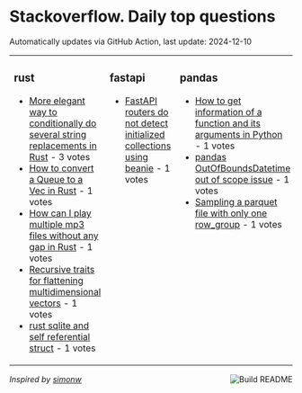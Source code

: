 # Stackoverflow. Daily top questions 

Automatically updates via GitHub Action, last update: <!-- date starts -->2024-12-10<!-- date ends -->


<table><tr><td valign="top" width="33%">

### rust
<!-- rust starts -->
* [More elegant way to conditionally do several string replacements in Rust](https://stackoverflow.com/questions/79267828/more-elegant-way-to-conditionally-do-several-string-replacements-in-rust) - 3 votes
* [How to convert a Queue to a Vec in Rust](https://stackoverflow.com/questions/79269005/how-to-convert-a-queue-to-a-vec-in-rust) - 1 votes
* [How can I play multiple mp3 files without any gap in Rust](https://stackoverflow.com/questions/79269553/how-can-i-play-multiple-mp3-files-without-any-gap-in-rust) - 1 votes
* [Recursive traits for flattening multidimensional vectors](https://stackoverflow.com/questions/79266337/recursive-traits-for-flattening-multidimensional-vectors) - 1 votes
* [rust sqlite and self referential struct](https://stackoverflow.com/questions/79266072/rust-sqlite-and-self-referential-struct) - 1 votes
<!-- rust ends -->
</td><td valign="top" width="34%">


### fastapi
<!-- fastapi starts -->
* [FastAPI routers do not detect initialized collections using beanie](https://stackoverflow.com/questions/79269563/fastapi-routers-do-not-detect-initialized-collections-using-beanie) - 1 votes
<!-- fastapi ends -->
</td><td valign="top" width="34%">


### pandas
<!-- pandas starts -->
* [How to get information of a function and its arguments in Python](https://stackoverflow.com/questions/79267542/how-to-get-information-of-a-function-and-its-arguments-in-python) - 1 votes
* [pandas OutOfBoundsDatetime out of scope issue](https://stackoverflow.com/questions/79264751/pandas-outofboundsdatetime-out-of-scope-issue) - 1 votes
* [Sampling a parquet file with only one row_group](https://stackoverflow.com/questions/79264424/sampling-a-parquet-file-with-only-one-row-group) - 1 votes
<!-- pandas ends -->
</td></tr></table>

<a href="https://github.com/hp0404/hp0404/actions"><img src="https://github.com/hp0404/hp0404/workflows/Build%20README/badge.svg" align="right" alt="Build README"></a> <p>*Inspired by  [simonw](https://github.com/simonw/simonw)*</p>

